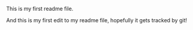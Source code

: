This is my first readme file.

And this is my first edit to my readme file, hopefully it gets tracked by git!

